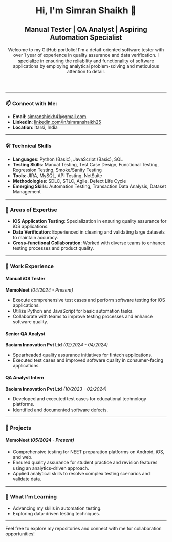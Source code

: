 <!DOCTYPE html>
<html lang="en">
<head>
    <meta charset="UTF-8">
    <meta name="viewport" content="width=device-width, initial-scale=1.0">
</head>
<body>
    <header>
        <h1>Hi, I'm Simran Shaikh 👋</h1>
        <h2>Manual Tester | QA Analyst | Aspiring Automation Specialist</h2>
        <p>Welcome to my GitHub portfolio! I'm a detail-oriented software tester with over 1 year of experience in quality assurance and data verification. I specialize in ensuring the reliability and functionality of software applications by employing analytical problem-solving and meticulous attention to detail.</p>
    </header>
    <hr>
    <section>
        <h3>📫 Connect with Me:</h3>
        <ul>
            <li><strong>Email</strong>: <a href="mailto:simranshiekh41@gmail.com">simranshiekh41@gmail.com</a></li>
            <li><strong>LinkedIn</strong>: <a href="https://linkedin.com/in/simranshaikh25">linkedin.com/in/simranshaikh25</a></li>
            <li><strong>Location</strong>: Itarsi, India</li>
        </ul>
    </section>
    <hr>
    <section>
        <h3>🛠️ Technical Skills</h3>
        <ul>
            <li><strong>Languages</strong>: Python (Basic), JavaScript (Basic), SQL</li>
            <li><strong>Testing Skills</strong>: Manual Testing, Test Case Design, Functional Testing, Regression Testing, Smoke/Sanity Testing</li>
            <li><strong>Tools</strong>: JIRA, MySQL, API Testing, NetSuite</li>
            <li><strong>Methodologies</strong>: SDLC, STLC, Agile, Defect Life Cycle</li>
            <li><strong>Emerging Skills</strong>: Automation Testing, Transaction Data Analysis, Dataset Management</li>
        </ul>
    </section>
    <hr>
    <section>
        <h3>🌟 Areas of Expertise</h3>
        <ul>
            <li><strong>iOS Application Testing</strong>: Specialization in ensuring quality assurance for iOS applications.</li>
            <li><strong>Data Verification</strong>: Experienced in cleaning and validating large datasets to maintain accuracy.</li>
            <li><strong>Cross-functional Collaboration</strong>: Worked with diverse teams to enhance testing processes and product quality.</li>
        </ul>
    </section>
    <hr>
    <section>
        <h3>💼 Work Experience</h3>
        <h4>Manual iOS Tester</h4>
        <p><strong>MemoNeet</strong> <em>(04/2024 - Present)</em></p>
        <ul>
            <li>Execute comprehensive test cases and perform software testing for iOS applications.</li>
            <li>Utilize Python and JavaScript for basic automation tasks.</li>
            <li>Collaborate with teams to improve testing processes and enhance software quality.</li>
        </ul>
        <h4>Senior QA Analyst</h4>
        <p><strong>Baoiam Innovation Pvt Ltd</strong> <em>(02/2024 - 04/2024)</em></p>
        <ul>
            <li>Spearheaded quality assurance initiatives for fintech applications.</li>
            <li>Executed test cases and improved software quality in consumer-facing applications.</li>
        </ul>
        <h4>QA Analyst Intern</h4>
        <p><strong>Baoiam Innovation Pvt Ltd</strong> <em>(10/2023 - 02/2024)</em></p>
        <ul>
            <li>Developed and executed test cases for educational technology platforms.</li>
            <li>Identified and documented software defects.</li>
        </ul>
    </section>
    <hr>
    <section>
        <h3>🚀 Projects</h3>
        <h4>MemoNeet <em>(05/2024 - Present)</em></h4>
        <ul>
            <li>Comprehensive testing for NEET preparation platforms on Android, iOS, and web.</li>
            <li>Ensured quality assurance for student practice and revision features using an analytics-driven approach.</li>
            <li>Applied analytical skills to resolve complex testing scenarios and validate data.</li>
        </ul>
    </section>
    <hr>
    <section>
        <h3>🌱 What I'm Learning</h3>
        <ul>
            <li> Advancing my skills in automation testing.</li>
            <li> Exploring data-driven testing techniques. </li>
        </ul>
    </section>
    <hr>
    <footer>
        <p> Feel free to explore my repositories and connect with me for collaboration opportunities!</p>
    </footer>
</body>
</html>
